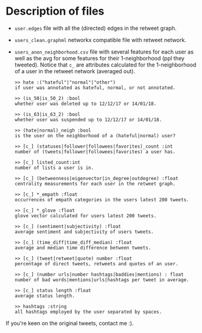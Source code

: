 # Description of files

- `user.edges` file with all the (directed) edges in the retweet graph.

- `users_clean.graphml` networkx compatible file with retweet network.

- `users_anon_neighborhood.csv`  file with several features for each user as well as the avg for some features for their 1-neighborhood (ppl they tweeted). Notice that `c_` are attributes calculated for the 1-neighborhood of a user in the retweet network (averaged out).     
        
      >> hate :("hateful"|"normal"|"other")
      if user was annotated as hateful, normal, or not annotated.
      
      >> (is_50|is_50_2) :bool
      whether user was deleted up to 12/12/17 or 14/01/18. 
    
      >> (is_63|is_63_2) :bool
      whether user was suspended up to 12/12/17 or 14/01/18. 
                  
      >> (hate|normal)_neigh :bool
      is the user on the neighborhood of a (hateful|normal) user? 
      
      >> [c_] (statuses|follower|followees|favorites)_count :int
      number of (tweets|follower|followees|favorites) a user has.
      
      >> [c_] listed_count:int
      number of lists a user is in.
              
      >> [c_] (betweenness|eigenvector|in_degree|outdegree) :float
      centrality measurements for each user in the retweet graph.
      
      >> [c_] *_empath :float
      occurrences of empath categories in the users latest 200 tweets.
      
      >> [c_] *_glove :float          
      glove vector calculated for users latest 200 tweets.
      
      >> [c_] (sentiment|subjectivity) :float
      average sentiment and subjectivity of users tweets.
      
      >> [c_] (time_diff|time_diff_median) :float
      average and median time difference between tweets.
      
      >> [c_] (tweet|retweet|quote) number :float
      percentage of direct tweets, retweets and quotes of an user.
     
      >> [c_] (number urls|number hashtags|baddies|mentions) : float
      number of bad words|mentions|urls|hashtags per tweet in average.
      
      >> [c_] status length :float
      average status length.
       
      >> hashtags :string
      all hashtags employed by the user separated by spaces.
      
If you're keen on the original tweets, contact me :).
